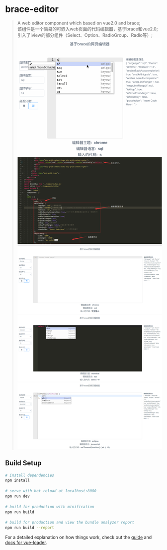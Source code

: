 # brace-editor

> A web editor component which based on vue2.0 and brace; <br />
> 该组件是一个简易的可嵌入web页面的代码编辑器，基于brace和vue2.0;<br />
> 引入了iview的部分组件（Select、Option、RadioGroup、Radio等）;<br />
![image](https://github.com/ExcellentJR/brace-editor/blob/master/static/lib/img/brace-editor.gif) <br/>
![image](https://github.com/ExcellentJR/brace-editor/blob/master/static/lib/img/editor_intro_4.png) <br/>
![image](https://github.com/ExcellentJR/brace-editor/blob/master/static/lib/img/editor_intro_1.png) <br/>
![image](https://github.com/ExcellentJR/brace-editor/blob/master/static/lib/img/editor_intro_2.png) <br/>
![image](https://github.com/ExcellentJR/brace-editor/blob/master/static/lib/img/editor_intro_3.png)

## Build Setup

``` bash
# install dependencies
npm install

# serve with hot reload at localhost:8080
npm run dev

# build for production with minification
npm run build

# build for production and view the bundle analyzer report
npm run build --report
```

For a detailed explanation on how things work, check out the [guide](http://vuejs-templates.github.io/webpack/) and [docs for vue-loader](http://vuejs.github.io/vue-loader).
